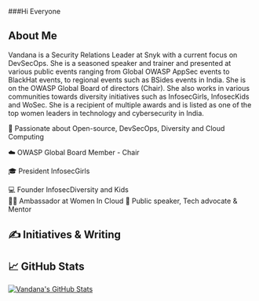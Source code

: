 ###Hi Everyone

## About Me 
Vandana is a Security Relations Leader at Snyk with a current focus on DevSecOps. She is a seasoned speaker and trainer and presented at various public events ranging from Global OWASP AppSec events to BlackHat events, to regional events such as BSides events in India. She is on the OWASP Global Board of directors (Chair). She also works in various communities towards diversity initiatives such as InfosecGirls, InfosecKids and WoSec. She is a recipient of multiple awards and is listed as one of the top women leaders in technology and cybersecurity in India.


💖 Passionate about Open-source, DevSecOps, Diversity and Cloud Computing  

☁️  OWASP Global Board Member - Chair 

🎓 President InfosecGirls

💻 Founder InfosecDiversity and Kids  
👩‍🎤 Ambassador at Women In Cloud
🎤 Public speaker, Tech advocate & Mentor  

## &#x270d; Initiatives & Writing




## &#x1f4c8; GitHub Stats
<a href="https://github.com/vermava/vermava">
  <img align="center" src="https://github-readme-stats.vercel.app/api?username=vermava&show_icons=true&line_height=27&count_private=true&title_color=ffffff&text_color=c9cacc&icon_color=2bbc8a&bg_color=1d1f21" alt="Vandana's GitHub Stats" />
</a>

  
  
